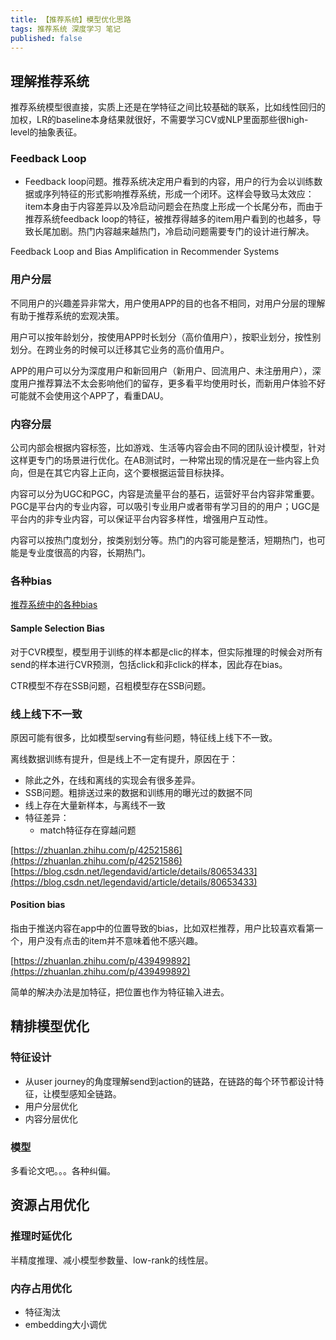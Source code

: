 ```yaml
---
title: 【推荐系统】模型优化思路
tags: 推荐系统 深度学习 笔记
published: false
---
```



## 理解推荐系统

推荐系统模型很直接，实质上还是在学特征之间比较基础的联系，比如线性回归的加权，LR的baseline本身结果就很好，不需要学习CV或NLP里面那些很high-level的抽象表征。

### Feedback Loop

- Feedback loop问题。推荐系统决定用户看到的内容，用户的行为会以训练数据或序列特征的形式影响推荐系统，形成一个闭环。这样会导致马太效应：item本身由于内容差异以及冷启动问题会在热度上形成一个长尾分布，而由于推荐系统feedback loop的特征，被推荐得越多的item用户看到的也越多，导致长尾加剧。热门内容越来越热门，冷启动问题需要专门的设计进行解决。

Feedback Loop and Bias Amplification in Recommender Systems

### 用户分层

不同用户的兴趣差异非常大，用户使用APP的目的也各不相同，对用户分层的理解有助于推荐系统的宏观决策。

用户可以按年龄划分，按使用APP时长划分（高价值用户），按职业划分，按性别划分。在跨业务的时候可以迁移其它业务的高价值用户。

APP的用户可以分为深度用户和新回用户（新用户、回流用户、未注册用户），深度用户推荐算法不太会影响他们的留存，更多看平均使用时长，而新用户体验不好可能就不会使用这个APP了，看重DAU。


### 内容分层

公司内部会根据内容标签，比如游戏、生活等内容会由不同的团队设计模型，针对这样更专门的场景进行优化。在AB测试时，一种常出现的情况是在一些内容上负向，但是在其它内容上正向，这个要根据运营目标抉择。

内容可以分为UGC和PGC，内容是流量平台的基石，运营好平台内容非常重要。PGC是平台内的专业内容，可以吸引专业用户或者带有学习目的的用户；UGC是平台内的非专业内容，可以保证平台内容多样性，增强用户互动性。

内容可以按热门度划分，按类别划分等。热门的内容可能是整活，短期热门，也可能是专业度很高的内容，长期热门。


### 各种bias

[推荐系统中的各种bias](https://zhuanlan.zhihu.com/p/428037218)

#### Sample Selection Bias

对于CVR模型，模型用于训练的样本都是clic的样本，但实际推理的时候会对所有send的样本进行CVR预测，包括click和非click的样本，因此存在bias。

CTR模型不存在SSB问题，召粗模型存在SSB问题。

### 线上线下不一致

原因可能有很多，比如模型serving有些问题，特征线上线下不一致。

离线数据训练有提升，但是线上不一定有提升，原因在于：
- 除此之外，在线和离线的实现会有很多差异。
- SSB问题。粗排送过来的数据和训练用的曝光过的数据不同
- 线上存在大量新样本，与离线不一致
- 特征差异：
    - match特征存在穿越问题

[https://zhuanlan.zhihu.com/p/42521586](https://zhuanlan.zhihu.com/p/42521586)
[https://blog.csdn.net/legendavid/article/details/80653433](https://blog.csdn.net/legendavid/article/details/80653433)

#### Position bias

指由于推送内容在app中的位置导致的bias，比如双栏推荐，用户比较喜欢看第一个，用户没有点击的item并不意味着他不感兴趣。

[https://zhuanlan.zhihu.com/p/439499892](https://zhuanlan.zhihu.com/p/439499892)

简单的解决办法是加特征，把位置也作为特征输入进去。


## 精排模型优化

### 特征设计

* 从user journey的角度理解send到action的链路，在链路的每个环节都设计特征，让模型感知全链路。
* 用户分层优化
* 内容分层优化

### 模型

多看论文吧。。。各种纠偏。


## 资源占用优化

### 推理时延优化

半精度推理、减小模型参数量、low-rank的线性层。

### 内存占用优化

* 特征淘汰
* embedding大小调优


